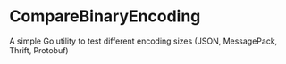 # CompareBinaryEncoding
A simple Go utility to test different encoding sizes (JSON, MessagePack, Thrift, Protobuf)
